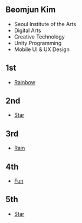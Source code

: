  ## Beomjun Kim
  * Seoul Institute of the Arts
  * Digital Arts
  * Creative Technology
  * Unity Programming
  * Mobile UI & UX Design
 
 ## 1st 
  * [Rainbow](./Rainbow/) 
  
 ## 2nd
  * [Star](./Star/) 
  
 ## 3rd
  * [Rain](./Rain/) 
  
 ## 4th
  * [Fun](./Fun/) 
  
 ## 5th
  * [Star](./Star/) 
  
  
